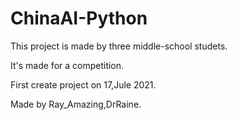 # ChinaAI-Python
This project is made by three middle-school studets.

It's made for a competition.

First create project on 17,Jule 2021.



Made by Ray_Amazing,DrRaine.

